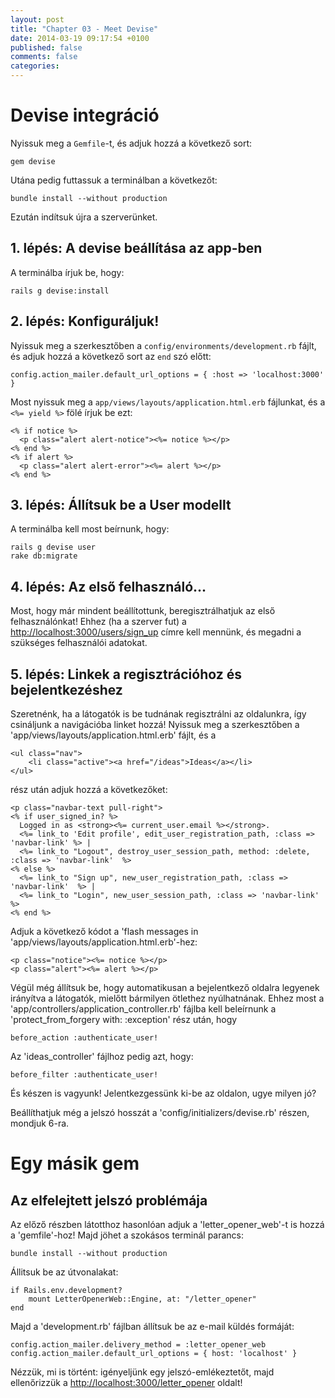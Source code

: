```yaml
---
layout: post
title: "Chapter 03 - Meet Devise"
date: 2014-03-19 09:17:54 +0100
published: false
comments: false
categories:
---
```


# Devise integráció

Nyissuk meg a `Gemfile`-t, és adjuk hozzá a következő sort:

	gem devise

Utána pedig futtassuk a terminálban a következőt:

	bundle install --without production

Ezután indítsuk újra a szerverünket.

## 1. lépés: A devise beállítása az app-ben

A terminálba írjuk be, hogy:

	rails g devise:install

## 2. lépés: Konfiguráljuk!

Nyissuk meg a szerkesztőben a `config/environments/development.rb` fájlt, és adjuk hozzá a következő sort az `end` szó előtt:

	config.action_mailer.default_url_options = { :host => 'localhost:3000' }

Most nyissuk meg a `app/views/layouts/application.html.erb` fájlunkat, és a `<%= yield %>` fölé írjuk be ezt:

	<% if notice %>
	  <p class="alert alert-notice"><%= notice %></p>
	<% end %>
	<% if alert %>
	  <p class="alert alert-error"><%= alert %></p>
	<% end %>

## 3. lépés: Állítsuk be a User modellt

A terminálba kell most beírnunk, hogy:

	rails g devise user
	rake db:migrate

## 4. lépés: Az első felhasználó...

Most, hogy már mindent beállítottunk, beregisztrálhatjuk az első felhasználónkat! Ehhez (ha a szerver fut) a [http://localhost:3000/users/sign_up](http://localhost:3000/users/sign_up) címre kell mennünk, és megadni a szükséges felhasználói adatokat.

## 5. lépés: Linkek a regisztrációhoz és bejelentkezéshez

Szeretnénk, ha a látogatók is be tudnának regisztrálni az oldalunkra, így csináljunk a navigációba linket hozzá!
Nyissuk meg a szerkesztőben a 'app/views/layouts/application.html.erb' fájlt, és a 

	<ul class="nav">
  		<li class="active"><a href="/ideas">Ideas</a></li>
	</ul>

rész után adjuk hozzá a következőket:

	<p class="navbar-text pull-right">
	<% if user_signed_in? %>
	  Logged in as <strong><%= current_user.email %></strong>.
	  <%= link_to 'Edit profile', edit_user_registration_path, :class => 'navbar-link' %> |
	  <%= link_to "Logout", destroy_user_session_path, method: :delete, :class => 'navbar-link'  %>
	<% else %>
	  <%= link_to "Sign up", new_user_registration_path, :class => 'navbar-link'  %> |
	  <%= link_to "Login", new_user_session_path, :class => 'navbar-link'  %>
	<% end %>

Adjuk a következő kódot a 'flash messages in 'app/views/layouts/application.html.erb'-hez:
	
	<p class="notice"><%= notice %></p>
	<p class="alert"><%= alert %></p>

Végül még állítsuk be, hogy automatikusan a bejelentkező oldalra legyenek irányítva a látogatók, mielőtt bármilyen ötlethez nyúlhatnának.
Ehhez most a 'app/controllers/application_controller.rb' fájlba kell beleírnunk a 'protect_from_forgery with: :exception' rész után, hogy

	before_action :authenticate_user!

Az 'ideas_controller' fájlhoz pedig azt, hogy:

	before_filter :authenticate_user!

És készen is vagyunk! Jelentkezgessünk ki-be az oldalon, ugye milyen jó?

Beállíthatjuk még a jelszó hosszát a 'config/initializers/devise.rb' részen, mondjuk 6-ra.

# Egy másik gem

## Az elfelejtett jelszó problémája

Az előző részben látotthoz hasonlóan adjuk a 'letter_opener_web'-t is hozzá a 'gemfile'-hoz!
Majd jöhet a szokásos terminál parancs:

	bundle install --without production

Állitsuk be az útvonalakat:

	if Rails.env.development?
		mount LetterOpenerWeb::Engine, at: "/letter_opener"
	end

Majd a 'development.rb' fájlban állítsuk be az e-mail küldés formáját:

	config.action_mailer.delivery_method = :letter_opener_web
	config.action_mailer.default_url_options = { host: 'localhost' }

Nézzük, mi is történt: igényeljünk egy jelszó-emlékeztetőt, majd ellenőrizzük a [http://localhost:3000/letter_opener](http://localhost:3000/letter_opener) oldalt!
